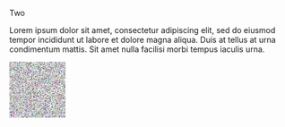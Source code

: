 Two

Lorem ipsum dolor sit amet, consectetur adipiscing elit, sed do eiusmod tempor incididunt ut labore et dolore magna aliqua. Duis at tellus at urna condimentum mattis. Sit amet nulla facilisi morbi tempus iaculis urna.

![image](../images/a_gif.gif)
